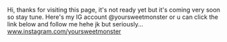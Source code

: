 Hi, thanks for visiting this page, it's not ready yet but it's coming very soon so stay tune.
Here's my IG account @yoursweetmonster or u can click the link below and follow me hehe jk but seriously...
www.instagram.com/yoursweetmonster
